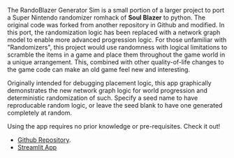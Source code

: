The RandoBlazer Generator Sim is a small portion of a larger project to port a Super Nintendo randomizer romhack of 
**Soul Blazer** to python. The original code was forked from another repository in Github and modified. In this port, 
the randomization logic has been replaced with a network graph model to enable more advanced progression logic. For 
those unfamiliar with "Randomizers", this project would use randomness with logical limitations to scramble the items 
in a game and place them throughout the game world in a unique arrangement. This, combined with other quality-of-life 
changes to the game code can make an old game feel new and interesting.

Originally intended for debugging placement logic, this app graphically demonstrates the new network graph logic for 
world progression and deterministic randomization of such. Specify a seed name to have reproducable random logic, or 
leave the seed blank to have one generated completely at random.

Using the app requires no prior knowledge or pre-requisites. Check it out!

* [Github Repository](https://github.com/jnschurig/RandoBlazer/tree/py-conversion).
* [Streamlit App](https://randoblazer-generator-sim.streamlit.app/)

